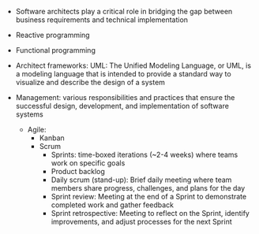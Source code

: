 - Software architects play a critical role in bridging the gap between business requirements and technical implementation

- Reactive programming
- Functional programming

- Architect frameworks:
    UML: The Unified Modeling Language, or UML, is a modeling language that is intended to provide a standard way to visualize and describe the design of a system

- Management: various responsibilities and practices that ensure the successful design, development, and implementation of software systems
    - Agile:
        - Kanban
        - Scrum
            - Sprints: time-boxed iterations (~2-4 weeks) where teams  work on specific goals
            - Product backlog
            - Daily scrum (stand-up): Brief daily meeting where team members share progress, challenges, and plans for the day
            - Sprint review: Meeting at the end of a Sprint to demonstrate completed work and gather feedback
            - Sprint retrospective: Meeting to reflect on the Sprint, identify improvements, and adjust processes for the next Sprint
